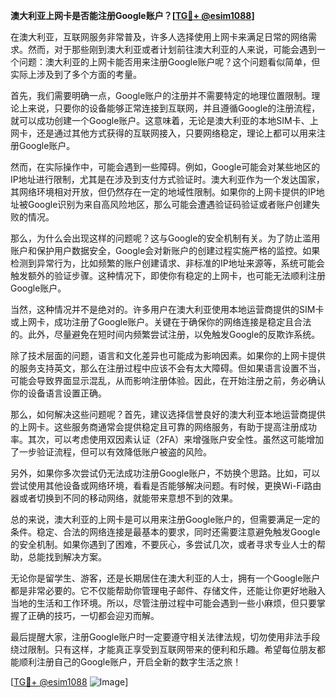 **澳大利亚上网卡是否能注册Google账户？[[TG💪+ @esim1088](https://t.me/s/esim1088)]**

在澳大利亚，互联网服务非常普及，许多人选择使用上网卡来满足日常的网络需求。然而，对于那些刚到澳大利亚或者计划前往澳大利亚的人来说，可能会遇到一个问题：澳大利亚的上网卡能否用来注册Google账户呢？这个问题看似简单，但实际上涉及到了多个方面的考量。

首先，我们需要明确一点，Google账户的注册并不需要特定的地理位置限制。理论上来说，只要你的设备能够正常连接到互联网，并且遵循Google的注册流程，就可以成功创建一个Google账户。这意味着，无论是澳大利亚的本地SIM卡、上网卡，还是通过其他方式获得的互联网接入，只要网络稳定，理论上都可以用来注册Google账户。

然而，在实际操作中，可能会遇到一些障碍。例如，Google可能会对某些地区的IP地址进行限制，尤其是在涉及到支付方式验证时。澳大利亚作为一个发达国家，其网络环境相对开放，但仍然存在一定的地域性限制。如果你的上网卡提供的IP地址被Google识别为来自高风险地区，那么可能会遭遇验证码验证或者账户创建失败的情况。

那么，为什么会出现这样的问题呢？这与Google的安全机制有关。为了防止滥用账户和保护用户数据安全，Google会对新账户的创建过程实施严格的监控。如果检测到异常行为，比如频繁的账户创建请求、非标准的IP地址来源等，系统可能会触发额外的验证步骤。这种情况下，即使你有稳定的上网卡，也可能无法顺利注册Google账户。

当然，这种情况并不是绝对的。许多用户在澳大利亚使用本地运营商提供的SIM卡或上网卡，成功注册了Google账户。关键在于确保你的网络连接是稳定且合法的。此外，尽量避免在短时间内频繁尝试注册，以免触发Google的反欺诈系统。

除了技术层面的问题，语言和文化差异也可能成为影响因素。如果你的上网卡提供的服务支持英文，那么在注册过程中应该不会有太大障碍。但如果语言设置不当，可能会导致界面显示混乱，从而影响注册体验。因此，在开始注册之前，务必确认你的设备语言设置正确。

那么，如何解决这些问题呢？首先，建议选择信誉良好的澳大利亚本地运营商提供的上网卡。这些服务商通常会提供稳定且可靠的网络服务，有助于提高注册成功率。其次，可以考虑使用双因素认证（2FA）来增强账户安全性。虽然这可能增加了一步验证流程，但可以有效降低账户被盗的风险。

另外，如果你多次尝试仍无法成功注册Google账户，不妨换个思路。比如，可以尝试使用其他设备或网络环境，看看是否能够解决问题。有时候，更换Wi-Fi路由器或者切换到不同的移动网络，就能带来意想不到的效果。

总的来说，澳大利亚的上网卡是可以用来注册Google账户的，但需要满足一定的条件。稳定、合法的网络连接是最基本的要求，同时还需要注意避免触发Google的安全机制。如果你遇到了困难，不要灰心，多尝试几次，或者寻求专业人士的帮助，总能找到解决方案。

无论你是留学生、游客，还是长期居住在澳大利亚的人士，拥有一个Google账户都是非常必要的。它不仅能帮助你管理电子邮件、存储文件，还能让你更好地融入当地的生活和工作环境。所以，尽管注册过程中可能会遇到一些小麻烦，但只要掌握了正确的技巧，一切都会迎刃而解。

最后提醒大家，注册Google账户时一定要遵守相关法律法规，切勿使用非法手段绕过限制。只有这样，才能真正享受到互联网带来的便利和乐趣。希望每位朋友都能顺利注册自己的Google账户，开启全新的数字生活之旅！

[[TG💪+ @esim1088](https://t.me/s/esim1088) ![Image](https://i.postimg.cc/4NQfJmqS/Snipaste-2025-05-13-00-14-12.png)]